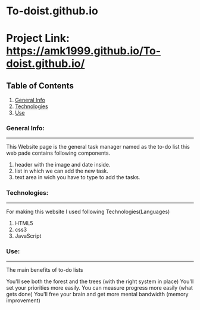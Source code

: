 # To-doist.github.io
# Project Link: https://amk1999.github.io/To-doist.github.io/
## Table of Contents
1. [General Info](#general-info)
2. [Technologies](#technologies)
3. [Use](#Use)

### General Info:
***
This Website page is the general task manager named as the to-do list this web pade contains following components.
1. header with the image and date inside.
2. list in which we can add the new task.
3. text area in wich you have to type to add the tasks.

### Technologies:
***
For making this website I used following Technologies(Languages)
1. HTML5
2. css3
3. JavaScript

### Use:
***
The main benefits of to-do lists

You'll see both the forest and the trees (with the right system in place) You'll set your priorities more easily. You can measure progress more easily (what gets done) You'll free your brain and get more mental bandwidth (memory improvement)



